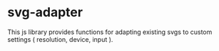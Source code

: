 # svg-adapter
This js library provides functions for adapting existing svgs to custom settings ( resolution, device, input ).
